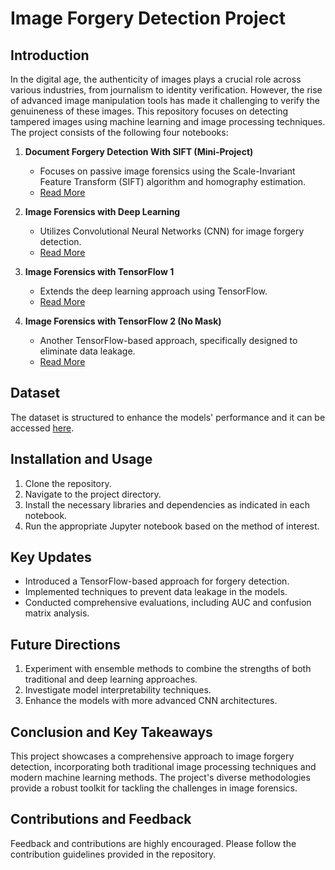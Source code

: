 # Image Forgery Detection Project

## Introduction

In the digital age, the authenticity of images plays a crucial role across various industries, from journalism to identity verification. However, the rise of advanced image manipulation tools has made it challenging to verify the genuineness of these images. This repository focuses on detecting tampered images using machine learning and image processing techniques. The project consists of the following four notebooks:

1. **Document Forgery Detection With SIFT (Mini-Project)**
   - Focuses on passive image forensics using the Scale-Invariant Feature Transform (SIFT) algorithm and homography estimation.
   - [Read More](./Document_Forgery_Detection_Mini_Project.ipynb)
   
2. **Image Forensics with Deep Learning**
   - Utilizes Convolutional Neural Networks (CNN) for image forgery detection.
   - [Read More](./Image_Forensics_using_Deep_Learning.ipynb)

3. **Image Forensics with TensorFlow 1**
   - Extends the deep learning approach using TensorFlow.
   - [Read More](./Image_Forensics_using_Deep_Learning_3.ipynb)

4. **Image Forensics with TensorFlow 2 (No Mask)**
   - Another TensorFlow-based approach, specifically designed to eliminate data leakage.
   - [Read More](./Image_Forensics_using_Deep_Learning_No_Mask.ipynb)

## Dataset

The dataset is structured to enhance the models' performance and it can be accessed [here](https://drive.google.com/drive/folders/1zu3Xm8snnVvNYjuy4entjtDXcLSF4BN6?usp=drive_link).

## Installation and Usage

1. Clone the repository.
2. Navigate to the project directory.
3. Install the necessary libraries and dependencies as indicated in each notebook.
4. Run the appropriate Jupyter notebook based on the method of interest.

## Key Updates

- Introduced a TensorFlow-based approach for forgery detection.
- Implemented techniques to prevent data leakage in the models.
- Conducted comprehensive evaluations, including AUC and confusion matrix analysis.

## Future Directions

1. Experiment with ensemble methods to combine the strengths of both traditional and deep learning approaches.
2. Investigate model interpretability techniques.
3. Enhance the models with more advanced CNN architectures.

## Conclusion and Key Takeaways

This project showcases a comprehensive approach to image forgery detection, incorporating both traditional image processing techniques and modern machine learning methods. The project's diverse methodologies provide a robust toolkit for tackling the challenges in image forensics.

## Contributions and Feedback

Feedback and contributions are highly encouraged. Please follow the contribution guidelines provided in the repository.
